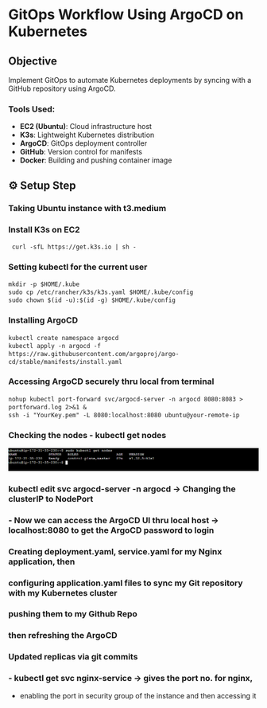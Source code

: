 # GitOps Workflow Using ArgoCD on Kubernetes

## Objective
Implement GitOps to automate Kubernetes deployments by syncing with a GitHub repository using ArgoCD.

### Tools Used:
- **EC2 (Ubuntu)**: Cloud infrastructure host
- **K3s**: Lightweight Kubernetes distribution
- **ArgoCD**: GitOps deployment controller
- **GitHub**: Version control for manifests
- **Docker**: Building and pushing container image

## ⚙️ Setup Step
### Taking Ubuntu instance with t3.medium  
### Install K3s on EC2
```
 curl -sfL https://get.k3s.io | sh -
```
### Setting kubectl for the current user 
```
mkdir -p $HOME/.kube
sudo cp /etc/rancher/k3s/k3s.yaml $HOME/.kube/config
sudo chown $(id -u):$(id -g) $HOME/.kube/config
```
### Installing ArgoCD
```
kubectl create namespace argocd
kubectl apply -n argocd -f https://raw.githubusercontent.com/argoproj/argo-cd/stable/manifests/install.yaml
```

### Accessing ArgoCD securely thru local from terminal
```
nohup kubectl port-forward svc/argocd-server -n argocd 8080:8083 > portforward.log 2>&1 &
ssh -i "YourKey.pem" -L 8080:localhost:8080 ubuntu@your-remote-ip
```


### Checking the nodes - kubectl get nodes
![](https://github.com/deepakbehera11/GitOps-Workflow-using-ArgoCD-on-Kubernetes/blob/eb7173ee65c3a7b59d567875a39ccd6a72e27060/assests/Screenshot-01.png)

### kubectl edit svc argocd-server -n argocd → Changing the clusterIP to NodePort
### - Now we can access the ArgoCD UI thru local host → localhost:8080 to get the ArgoCD password to login


### Creating deployment.yaml, service.yaml for my Nginx application, then
### configuring application.yaml files to sync my Git repository with my Kubernetes cluster 
### pushing them to my Github Repo
### then refreshing the ArgoCD 
### Updated replicas via git commits
### - kubectl get svc nginx-service → gives the port no. for nginx,
- enabling the port in security group of the instance and then accessing it





